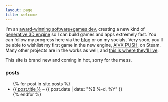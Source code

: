 ```yaml
---
layout: page
title: welcome
---
```


I'm an [award-winning software+games dev](/about/), creating a new kind of [generative 3D engine](/engine) so I can build games and apps extremely fast. You can follow my progress here via the [blog](/blog/) or on my socials. Very soon, you'll be able to wishlist my first game in the new engine, [AIVX PUSH](/push/), on Steam. Many other projects are in the works as well, and [this is where they'll live](/projects). 

This site is brand new and coming in hot, sorry for the mess.


### posts

<ul>
  {% for post in site.posts %}
    <li>
      <a href="{{ post.url }}">{{ post.title }}</a> – {{ post.date | date: "%B %-d, %Y" }}
    </li>
  {% endfor %}
</ul>